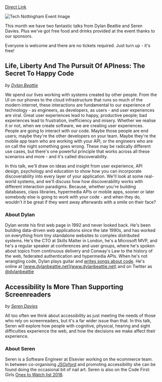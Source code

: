 [Direct Link](https://www.technottingham.com/events/tech-nottingham-oct-2018)

![Tech Nottingham Event Image](https://static1.squarespace.com/static/53428a5fe4b0fa0c16894821/t/5b9f6e7c03ce64f586f83255/1537175231381/Tech-Nott-banner-Oct-2018.png?format=1500w)

This month we have two fantastic talks from Dylan Beattie and Seren Davies. Plus we've got free food and drinks provided at the event thanks to our sponsors.

Everyone is welcome and there are no tickets required. Just turn up - it's free!

## Life, Liberty And The Pursuit Of APIness: The Secret To Happy Code
_by [Dylan Beattie](https://twitter.com/dylanbeattie)_

We spend our lives working with systems created by other people. From the UI on our phones to the cloud infrastructure that runs so much of the modern internet, these interactions are fundamental to our experience of technology - as engineers, as developers, as users - and user experiences are viral. Great user experiences lead to happy, productive people; bad experiences lead to frustration, inefficiency and misery.
Whether we realise it or not, when we create software, we are creating user experiences. People are going to interact with our code. Maybe those people are end users; maybe they're the other developers on your team. Maybe they're the mobile app team who are working with your API, or the engineers who are on call the night something goes wrong. These may be radically different use cases, but there's one powerful principle that works across all these scenarios and more - and it's called discoverability.

In this talk, we'll draw on ideas and insight from user experience, API design, psychology and education to show how you can incorporate discoverability into every layer of your application. We'll look at some real-world systems, and we'll discuss how how discoverability works with different interaction paradigms. Because, whether you're building databases, class libraries, hypermedia APIs or mobile apps, sooner or later somebody else is going to work with your code - and when they do, wouldn't it be great if they went away afterwards with a smile on their face?

### About Dylan

Dylan wrote his first web page in 1992 and never looked back. He's been building data-driven web applications since the late 1990s, and has worked on everything from tiny standalone websites to complex distributed systems. He's the CTO at Skills Matter in London, he's a Microsoft MVP, and he's a regular speaker at conferences and user groups, where he's spoken about topics from continuous delivery and Conway's Law to the history of the web, federated authentication and hypermedia APIs. When he's not wrangling code, Dylan plays guitar and [writes songs about code](https://youtube.com/dylanbeattie). He's online at [www.dylanbeattie.net](www.dylanbeattie.net) and on Twitter as [@dylanbeattie](https://twitter.com/dylanbeattie)

## Accessibility Is More Than Supporting Screenreaders
_by [Seren Davies](https://twitter.com/ninjanails)_

All too often we think about accessibility as just meeting the needs of those who rely on screenreaders, but it's a far wider issue than that. In this talk, Seren will explore how people with cognitive, physical, hearing and sight difficulties experience the web, and how the decisions we make affect their experience.

### About Seren

Seren is a Software Engineer at Elsevier working on the ecommerce team. In between co-organising [JSOxford](JSOxford) and promoting accessibility she can be found doing the occasional bit of nail art. Seren is also on the Code First: Girls [Ones to Watch list 2018](http://www.information-age.com/code-first-girls-top-uk-women-tech-under-30-123471346/).